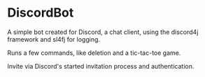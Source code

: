 # DiscordBot
A simple bot created for Discord, a chat client, using the discord4j framework and sl4fj for logging.

Runs a few commands, like deletion and a tic-tac-toe game.

Invite via Discord's started invitation process and authentication.



